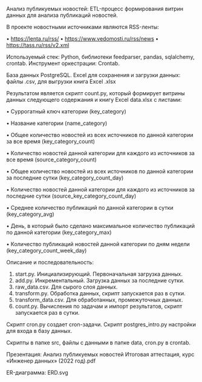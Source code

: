 ﻿Анализ публикуемых новостей: ETL-процесс формирования витрин данных для анализа публикаций новостей.

В проекте новостными источниками являются RSS-ленты: 
 
• https://lenta.ru/rss/
• https://www.vedomosti.ru/rss/news
• https://tass.ru/rss/v2.xml

Используемый стек: Python, библиотеки feedparser, pandas, sqlalchemy, crontab. Инструмент оркестрации: Crontab.

База данных PostgreSQL.
Excel для сохранения и загрузки данных: файлы .csv, для выгрузки книга Excel .xlsx 

Результатом является скрипт count.py, который формирует витрины данных следующего содержания и книгу Excel data.xlsx с листами: 

• Суррогатный ключ категории (key_category)

• Название категории (name_category)

• Общее количество новостей из всех источников по данной категории за все время (key_category_count)

• Количество новостей данной категории для каждого из источников за все время (source_category_count)

• Общее количество новостей из всех источников по данной категории за последние сутки (key_category_count_day)

• Количество новостей данной категории для каждого из источников за последние сутки (source_key_category_count_day)

• Среднее количество публикаций по данной категории в сутки (key_category_avg)

• День, в который было сделано максимальное количество публикаций по данной категории (key_category_max)

• Количество публикаций новостей данной категории по дням недели (key_category_count_week_day)


Описание и последовательность:

1. start.py. Инициализирующий. Первоначальная загрузка данных.
2. add.py. Инкрементальный. Загрузка данных за последние сутки.
3. raw_data.csv. Для сырого слоя данных.
4. transform.py. Обработка данных, cкрипт запускается раз в сутки.
5. transform_data.csv. Для обработанных, промежуточных данных.
6. count.py. Вычисления по задачам и импорт результатов, cкрипт запускается раз в сутки. 

Скрипт cron.py создает cron-задачи.
Скрипт postgres_intro.py настройки для входа в базу данных.

Скрипты в папке src, файлы с данными в папке data, cron.py в crontab.

Презентация: Анализ публикуемых новостей Итоговая аттестация, курс «Инженер данных»  (2022 год).pdf

ER-диаграмма: ERD.svg





